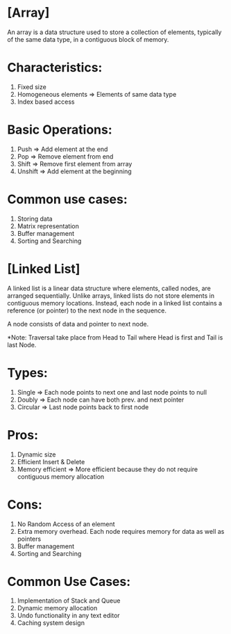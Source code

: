 # [Array]

An array is a data structure used to store a collection of elements, typically of the same data type, in a contiguous block of memory.

# Characteristics:

1. Fixed size
2. Homogeneous elements => Elements of same data type
3. Index based access

# Basic Operations:

1. Push => Add element at the end
2. Pop => Remove element from end
3. Shift => Remove first element from array
4. Unshift => Add element at the beginning

# Common use cases:

1. Storing data
2. Matrix representation
3. Buffer management
4. Sorting and Searching

# [Linked List]

A linked list is a linear data structure where elements, called nodes, are arranged sequentially. Unlike arrays, linked lists do not store elements in contiguous memory locations. Instead, each node in a linked list contains a reference (or pointer) to the next node in the sequence.

A node consists of data and pointer to next node.

\*Note: Traversal take place from Head to Tail where Head is first and Tail is last Node.

# Types:

1. Single => Each node points to next one and last node points to null
2. Doubly => Each node can have both prev. and next pointer
3. Circular => Last node points back to first node

# Pros:

1. Dynamic size
2. Efficient Insert & Delete
3. Memory efficient => More efficient because they do not require contiguous memory allocation

# Cons:

1. No Random Access of an element
2. Extra memory overhead. Each node requires memory for data as well as pointers
3. Buffer management
4. Sorting and Searching

# Common Use Cases:

1. Implementation of Stack and Queue
2. Dynamic memory allocation
3. Undo functionality in any text editor
4. Caching system design
